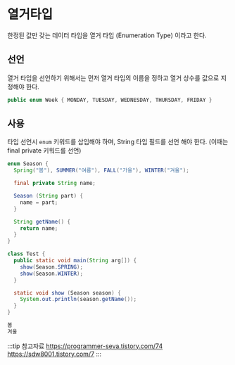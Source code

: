 # 열거타입

한정된 값만 갖는 데이터 타입을 열거 타입 (Enumeration Type) 이라고 한다.

## 선언

열거 타입을 선언하기 위해서는 먼저 열거 타입의 이름을 정하고 열거 상수를 값으로 지정해야 한다.

```java
public enum Week { MONDAY, TUESDAY, WEDNESDAY, THURSDAY, FRIDAY }
```

## 사용

타입 선언시 `enum` 키워드를 삽입해야 하며, String 타입 필드를 선언 해야 한다. (이때는 final private 키워드를 선언)

```java
enum Season {
  Spring("봄"), SUMMER("여름"), FALL("가을"), WINTER("겨울");

  final private String name;

  Season (String part) {
    name = part;
  }

  String getName() {
    return name;
  }
}
```

```java
class Test {
  public static void main(String arg[]) {
    show(Season.SPRING);
    show(Season.WINTER);
  }

  static void show (Season season) {
    System.out.println(season.getName());
  }
}
```

```md
봄
겨울
```

:::tip 참고자료
<https://programmer-seva.tistory.com/74>
<https://sdw8001.tistory.com/7>
:::